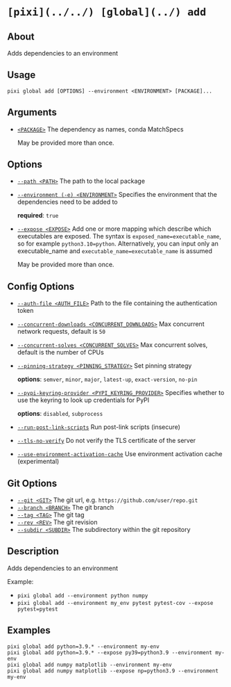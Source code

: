 # `[pixi](../../) [global](../) add`

## About

Adds dependencies to an environment

## Usage

```text
pixi global add [OPTIONS] --environment <ENVIRONMENT> [PACKAGE]...

```

## Arguments

- [`<PACKAGE>`](#arg-%3CPACKAGE%3E) The dependency as names, conda MatchSpecs

  May be provided more than once.

## Options

- [`--path <PATH>`](#arg---path) The path to the local package

- [`--environment (-e) <ENVIRONMENT>`](#arg---environment) Specifies the environment that the dependencies need to be added to

  **required**: `true`

- [`--expose <EXPOSE>`](#arg---expose) Add one or more mapping which describe which executables are exposed. The syntax is `exposed_name=executable_name`, so for example `python3.10=python`. Alternatively, you can input only an executable_name and `executable_name=executable_name` is assumed

  May be provided more than once.

## Config Options

- [`--auth-file <AUTH_FILE>`](#arg---auth-file) Path to the file containing the authentication token

- [`--concurrent-downloads <CONCURRENT_DOWNLOADS>`](#arg---concurrent-downloads) Max concurrent network requests, default is `50`

- [`--concurrent-solves <CONCURRENT_SOLVES>`](#arg---concurrent-solves) Max concurrent solves, default is the number of CPUs

- [`--pinning-strategy <PINNING_STRATEGY>`](#arg---pinning-strategy) Set pinning strategy

  **options**: `semver`, `minor`, `major`, `latest-up`, `exact-version`, `no-pin`

- [`--pypi-keyring-provider <PYPI_KEYRING_PROVIDER>`](#arg---pypi-keyring-provider) Specifies whether to use the keyring to look up credentials for PyPI

  **options**: `disabled`, `subprocess`

- [`--run-post-link-scripts`](#arg---run-post-link-scripts) Run post-link scripts (insecure)

- [`--tls-no-verify`](#arg---tls-no-verify) Do not verify the TLS certificate of the server

- [`--use-environment-activation-cache`](#arg---use-environment-activation-cache) Use environment activation cache (experimental)

## Git Options

- [`--git <GIT>`](#arg---git) The git url, e.g. `https://github.com/user/repo.git`
- [`--branch <BRANCH>`](#arg---branch) The git branch
- [`--tag <TAG>`](#arg---tag) The git tag
- [`--rev <REV>`](#arg---rev) The git revision
- [`--subdir <SUBDIR>`](#arg---subdir) The subdirectory within the git repository

## Description

Adds dependencies to an environment

Example:

- `pixi global add --environment python numpy`
- `pixi global add --environment my_env pytest pytest-cov --expose pytest=pytest`

## Examples

```shell
pixi global add python=3.9.* --environment my-env
pixi global add python=3.9.* --expose py39=python3.9 --environment my-env
pixi global add numpy matplotlib --environment my-env
pixi global add numpy matplotlib --expose np=python3.9 --environment my-env

```
